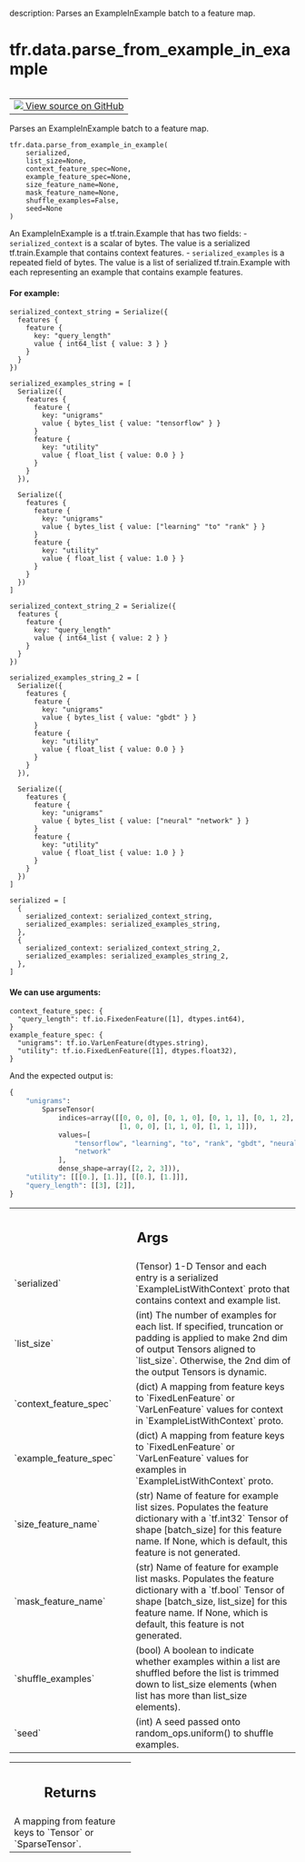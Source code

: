 description: Parses an ExampleInExample batch to a feature map.

<div itemscope itemtype="http://developers.google.com/ReferenceObject">
<meta itemprop="name" content="tfr.data.parse_from_example_in_example" />
<meta itemprop="path" content="Stable" />
</div>

# tfr.data.parse_from_example_in_example

<!-- Insert buttons and diff -->

<table class="tfo-notebook-buttons tfo-api nocontent" align="left">
<td>
  <a target="_blank" href="https://github.com/tensorflow/ranking/tree/master/tensorflow_ranking/python/data.py#L197-L366">
    <img src="https://www.tensorflow.org/images/GitHub-Mark-32px.png" />
    View source on GitHub
  </a>
</td>
</table>

Parses an ExampleInExample batch to a feature map.

<pre class="devsite-click-to-copy prettyprint lang-py tfo-signature-link">
<code>tfr.data.parse_from_example_in_example(
    serialized,
    list_size=None,
    context_feature_spec=None,
    example_feature_spec=None,
    size_feature_name=None,
    mask_feature_name=None,
    shuffle_examples=False,
    seed=None
)
</code></pre>

<!-- Placeholder for "Used in" -->

An ExampleInExample is a tf.train.Example that has two fields: -
`serialized_context` is a scalar of bytes. The value is a serialized
tf.train.Example that contains context features. - `serialized_examples` is a
repeated field of bytes. The value is a list of serialized tf.train.Example with
each representing an example that contains example features.

#### For example:

```
serialized_context_string = Serialize({
  features {
    feature {
      key: "query_length"
      value { int64_list { value: 3 } }
    }
  }
})

serialized_examples_string = [
  Serialize({
    features {
      feature {
        key: "unigrams"
        value { bytes_list { value: "tensorflow" } }
      }
      feature {
        key: "utility"
        value { float_list { value: 0.0 } }
      }
    }
  }),

  Serialize({
    features {
      feature {
        key: "unigrams"
        value { bytes_list { value: ["learning" "to" "rank" } }
      }
      feature {
        key: "utility"
        value { float_list { value: 1.0 } }
      }
    }
  })
]

serialized_context_string_2 = Serialize({
  features {
    feature {
      key: "query_length"
      value { int64_list { value: 2 } }
    }
  }
})

serialized_examples_string_2 = [
  Serialize({
    features {
      feature {
        key: "unigrams"
        value { bytes_list { value: "gbdt" } }
      }
      feature {
        key: "utility"
        value { float_list { value: 0.0 } }
      }
    }
  }),

  Serialize({
    features {
      feature {
        key: "unigrams"
        value { bytes_list { value: ["neural" "network" } }
      }
      feature {
        key: "utility"
        value { float_list { value: 1.0 } }
      }
    }
  })
]

serialized = [
  {
    serialized_context: serialized_context_string,
    serialized_examples: serialized_examples_string,
  },
  {
    serialized_context: serialized_context_string_2,
    serialized_examples: serialized_examples_string_2,
  },
]
```

#### We can use arguments:

```
context_feature_spec: {
  "query_length": tf.io.FixedenFeature([1], dtypes.int64),
}
example_feature_spec: {
  "unigrams": tf.io.VarLenFeature(dtypes.string),
  "utility": tf.io.FixedLenFeature([1], dtypes.float32),
}
```

And the expected output is:

```python
{
    "unigrams":
        SparseTensor(
            indices=array([[0, 0, 0], [0, 1, 0], [0, 1, 1], [0, 1, 2],
                           [1, 0, 0], [1, 1, 0], [1, 1, 1]]),
            values=[
                "tensorflow", "learning", "to", "rank", "gbdt", "neural",
                "network"
            ],
            dense_shape=array([2, 2, 3])),
    "utility": [[[0.], [1.]], [[0.], [1.]]],
    "query_length": [[3], [2]],
}
```

<!-- Tabular view -->
 <table class="responsive fixed orange">
<colgroup><col width="214px"><col></colgroup>
<tr><th colspan="2"><h2 class="add-link">Args</h2></th></tr>

<tr>
<td>
`serialized`<a id="serialized"></a>
</td>
<td>
(Tensor) 1-D Tensor and each entry is a serialized
`ExampleListWithContext` proto that contains context and example list.
</td>
</tr><tr>
<td>
`list_size`<a id="list_size"></a>
</td>
<td>
(int) The number of examples for each list. If specified,
truncation or padding is applied to make 2nd dim of output Tensors aligned
to `list_size`. Otherwise, the 2nd dim of the output Tensors is dynamic.
</td>
</tr><tr>
<td>
`context_feature_spec`<a id="context_feature_spec"></a>
</td>
<td>
(dict) A mapping from feature keys to
`FixedLenFeature` or `VarLenFeature` values for context in
`ExampleListWithContext` proto.
</td>
</tr><tr>
<td>
`example_feature_spec`<a id="example_feature_spec"></a>
</td>
<td>
(dict) A mapping from feature keys to
`FixedLenFeature` or `VarLenFeature` values for examples in
`ExampleListWithContext` proto.
</td>
</tr><tr>
<td>
`size_feature_name`<a id="size_feature_name"></a>
</td>
<td>
(str) Name of feature for example list sizes. Populates
the feature dictionary with a `tf.int32` Tensor of shape [batch_size] for
this feature name. If None, which is default, this feature is not
generated.
</td>
</tr><tr>
<td>
`mask_feature_name`<a id="mask_feature_name"></a>
</td>
<td>
(str) Name of feature for example list masks. Populates
the feature dictionary with a `tf.bool` Tensor of shape [batch_size,
list_size] for this feature name. If None, which is default, this feature
is not generated.
</td>
</tr><tr>
<td>
`shuffle_examples`<a id="shuffle_examples"></a>
</td>
<td>
(bool) A boolean to indicate whether examples within a
list are shuffled before the list is trimmed down to list_size elements
(when list has more than list_size elements).
</td>
</tr><tr>
<td>
`seed`<a id="seed"></a>
</td>
<td>
(int) A seed passed onto random_ops.uniform() to shuffle examples.
</td>
</tr>
</table>

<!-- Tabular view -->
 <table class="responsive fixed orange">
<colgroup><col width="214px"><col></colgroup>
<tr><th colspan="2"><h2 class="add-link">Returns</h2></th></tr>
<tr class="alt">
<td colspan="2">
A mapping from feature keys to `Tensor` or `SparseTensor`.
</td>
</tr>

</table>

